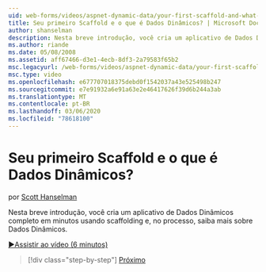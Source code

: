 ```yaml
---
uid: web-forms/videos/aspnet-dynamic-data/your-first-scaffold-and-what-is-dynamic-data
title: Seu primeiro Scaffold e o que é Dados Dinâmicos? | Microsoft Docs
author: shanselman
description: Nesta breve introdução, você cria um aplicativo de Dados Dinâmicos completo em minutos usando scaffolding e, no processo, saiba mais sobre Dados Dinâmicos.
ms.author: riande
ms.date: 05/08/2008
ms.assetid: aff67466-d3e1-4ecb-8df3-2a79583f65b2
msc.legacyurl: /web-forms/videos/aspnet-dynamic-data/your-first-scaffold-and-what-is-dynamic-data
msc.type: video
ms.openlocfilehash: e677707018375debd0f1542037a43e525498b247
ms.sourcegitcommit: e7e91932a6e91a63e2e46417626f39d6b244a3ab
ms.translationtype: MT
ms.contentlocale: pt-BR
ms.lasthandoff: 03/06/2020
ms.locfileid: "78618100"
---
```

# <a name="your-first-scaffold-and-what-is-dynamic-data"></a>Seu primeiro Scaffold e o que é Dados Dinâmicos?

por [Scott Hanselman](https://github.com/shanselman)

Nesta breve introdução, você cria um aplicativo de Dados Dinâmicos completo em minutos usando scaffolding e, no processo, saiba mais sobre Dados Dinâmicos.

[&#9654;Assistir ao vídeo (6 minutos)](https://channel9.msdn.com/Blogs/ASP-NET-Site-Videos/your-first-scaffold-and-what-is-dynamic-data)

> [!div class="step-by-step"]
> [Próximo](how-do-i-enable-inline-gridview-editing.md)
